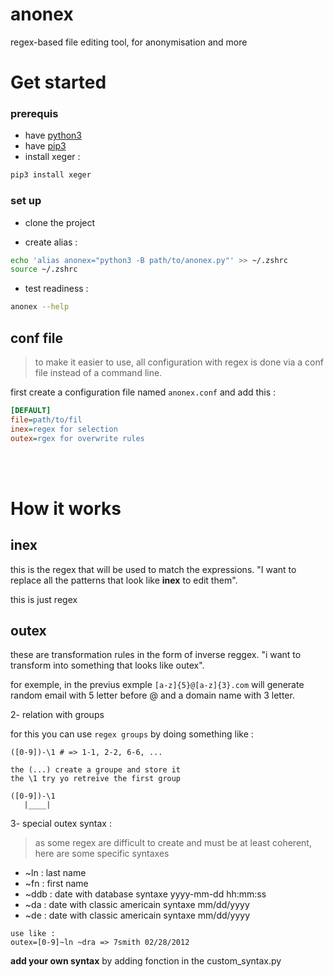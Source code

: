 # anonex
regex-based file editing tool, for anonymisation and more

# Get started
### prerequis
- have [python3](https://www.python.org/downloads/)
- have [pip3](https://www.educative.io/answers/installing-pip3-in-ubuntu)
- install xeger :
```bash
pip3 install xeger
```

### set up
- clone the project

- create alias :

```bash
echo 'alias anonex="python3 -B path/to/anonex.py"' >> ~/.zshrc
source ~/.zshrc
```
- test readiness :
```bash
anonex --help
```

## conf file
> to make it easier to use, all configuration with regex is done via a conf file instead of a command line.

first create a configuration file named `anonex.conf` and add this :
```ini
[DEFAULT]
file=path/to/fil
inex=regex for selection
outex=rgex for overwrite rules
```

<br>
<br>

# How it works

##  inex
this is the regex that will be used to match the expressions. "I want to replace all the patterns that look like **inex** to edit them".

this is just regex

##  outex
these are transformation rules in the form of inverse reggex. "i want to transform into something that looks like outex".

for exemple, in the previus exmple `[a-z]{5}@[a-z]{3}.com` will generate random email with 5 letter before @ and a domain name with 3 letter.

2- relation with groups

for this you can use `regex groups` by doing something like :
```
([0-9])-\1 # => 1-1, 2-2, 6-6, ...

the (...) create a groupe and store it
the \1 try yo retreive the first group

([0-9])-\1
   |____|
```

3- special outex syntax :
> as some regex are difficult to create and must be at least coherent, here are some specific syntaxes

- ~ln  : last name
- ~fn  : first name
- ~ddb : date with database syntaxe yyyy-mm-dd hh:mm:ss
- ~da : date with classic americain syntaxe mm/dd/yyyy
- ~de : date with classic americain syntaxe mm/dd/yyyy

```
use like :
outex=[0-9]~ln ~dra => 7smith 02/28/2012
```
**add your own syntax** by adding fonction in the custom_syntax.py